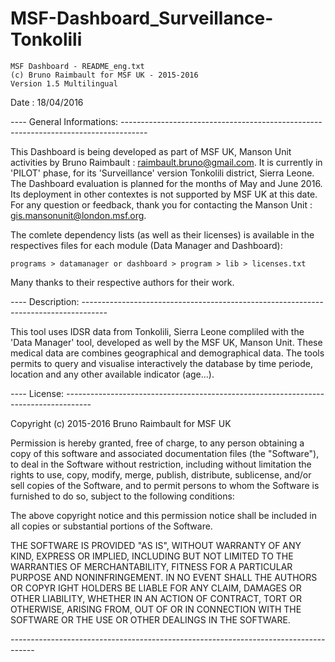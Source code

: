 # MSF-Dashboard_Surveillance-Tonkolili

	MSF Dashboard - README_eng.txt
	(c) Bruno Raimbault for MSF UK - 2015-2016
	Version 1.5 Multilingual
	
Date : 
18/04/2016

*----*
General Informations: 
*------------------------------------------------------------------------------------*

This Dashboard is being developed as part of MSF UK, Manson Unit activities by Bruno Raimbault : raimbault.bruno@gmail.com. It is currently in 'PILOT' phase, for its 'Surveillance' version Tonkolili district, Sierra Leone.
The Dashboard evaluation is planned for the months of May and June 2016. Its deployment in other contextes is not supported by MSF UK at this date.
For any question or feedback, thank you for contacting the Manson Unit : gis.mansonunit@london.msf.org. 

The comlete dependency lists (as well as their licenses) is available in the respectives files for each module (Data Manager and Dashboard): 

	programs > datamanager or dashboard > program > lib > licenses.txt

Many thanks to their respective authors for their work.

*----*
Description:
*------------------------------------------------------------------------------------*

This tool uses IDSR data from Tonkolili, Sierra Leone compliled with the 'Data Manager' tool, developed as well by the MSF UK, Manson Unit. These medical data are combines geographical and demographical data.
The tools permits to query and visualise interactively the database by time periode, location and any other available indicator (age...). 

*----*
License:
*------------------------------------------------------------------------------------*

   Copyright (c) 2015-2016 Bruno Raimbault for MSF UK

   Permission is hereby granted, free of charge, to any person obtaining a copy of this software and associated documentation files (the "Software"), to deal in the Software without restriction, including without limitation the rights to use, copy, modify, merge, publish, distribute, sublicense, and/or sell copies of the Software, and to permit persons to whom the Software is furnished to do so, subject to the following conditions:

   The above copyright notice and this permission notice shall be included in all copies or substantial portions of the Software.

   THE SOFTWARE IS PROVIDED "AS IS", WITHOUT WARRANTY OF ANY KIND, EXPRESS OR IMPLIED, INCLUDING BUT NOT LIMITED TO THE WARRANTIES OF MERCHANTABILITY, FITNESS FOR A PARTICULAR PURPOSE AND NONINFRINGEMENT. IN NO EVENT SHALL THE AUTHORS OR COPYR
   IGHT HOLDERS BE LIABLE FOR ANY CLAIM, DAMAGES OR OTHER LIABILITY, WHETHER IN AN ACTION OF CONTRACT, TORT OR OTHERWISE, ARISING FROM, OUT OF OR IN CONNECTION WITH THE SOFTWARE OR THE USE OR OTHER DEALINGS IN THE SOFTWARE.

*------------------------------------------------------------------------------------*
